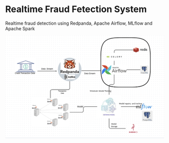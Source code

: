 # Realtime Fraud Fetection System
Realtime fraud detection using Redpanda, Apache Airflow, MLflow and Apache Spark

![archi](archi.png)





